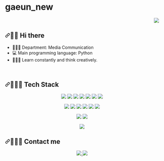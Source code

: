 # gaeun_new

<article class="markdown-body entry-content container-lg" itemprop="text"><p align="right" dir="auto">
    <a target="_blank" rel="noopener noreferrer nofollow" href="https://camo.githubusercontent.com/84e39f10e11a162903b1257b6c5952f1beb9d448bb65977031a5935a6c7eac41/68747470733a2f2f686974732e736565796f756661726d2e636f6d2f6170692f636f756e742f696e63722f62616467652e7376673f75726c3d68747470732533412532462532466769746875622e636f6d2532466c65656a6965756e733226636f756e745f62673d253233364241344638267469746c655f62673d2532333045313131362669636f6e3d6769746875622e7376672669636f6e5f636f6c6f723d253233464646464646267469746c653d6869747326656467655f666c61743d66616c7365"><img src="https://camo.githubusercontent.com/84e39f10e11a162903b1257b6c5952f1beb9d448bb65977031a5935a6c7eac41/68747470733a2f2f686974732e736565796f756661726d2e636f6d2f6170692f636f756e742f696e63722f62616467652e7376673f75726c3d68747470732533412532462532466769746875622e636f6d2532466c65656a6965756e733226636f756e745f62673d253233364241344638267469746c655f62673d2532333045313131362669636f6e3d6769746875622e7376672669636f6e5f636f6c6f723d253233464646464646267469746c653d6869747326656467655f666c61743d66616c7365" data-canonical-src="https://hits.seeyoufarm.com/api/count/incr/badge.svg?url=https%3A%2F%2Fgithub.com%2Fleejieuns2&amp;count_bg=%236BA4F8&amp;title_bg=%230E1116&amp;icon=github.svg&amp;icon_color=%23FFFFFF&amp;title=hits&amp;edge_flat=false" style="max-width: 100%;"></a>
</p>
<h2 tabindex="-1" dir="auto"><a id="user-content--hi-there" class="anchor" aria-hidden="true" tabindex="-1" href="#-hi-there"><svg class="octicon octicon-link" viewBox="0 0 16 16" version="1.1" width="16" height="16" aria-hidden="true"><path d="m7.775 3.275 1.25-1.25a3.5 3.5 0 1 1 4.95 4.95l-2.5 2.5a3.5 3.5 0 0 1-4.95 0 .751.751 0 0 1 .018-1.042.751.751 0 0 1 1.042-.018 1.998 1.998 0 0 0 2.83 0l2.5-2.5a2.002 2.002 0 0 0-2.83-2.83l-1.25 1.25a.751.751 0 0 1-1.042-.018.751.751 0 0 1-.018-1.042Zm-4.69 9.64a1.998 1.998 0 0 0 2.83 0l1.25-1.25a.751.751 0 0 1 1.042.018.751.751 0 0 1 .018 1.042l-1.25 1.25a3.5 3.5 0 1 1-4.95-4.95l2.5-2.5a3.5 3.5 0 0 1 4.95 0 .751.751 0 0 1-.018 1.042.751.751 0 0 1-1.042.018 1.998 1.998 0 0 0-2.83 0l-2.5 2.5a1.998 1.998 0 0 0 0 2.83Z"></path></svg></a>👋🏻 Hi there</h2>
<ul dir="auto">
<li>👩🏻‍💼   Department: Media Communication</li>
<li>💻   Main programming language: Python</li>
<li>👩🏻‍🏫   Learn constantly and think creatively.</li>
</ul>
<br>
<h2 tabindex="-1" dir="auto"><a id="user-content--tech-stack" class="anchor" aria-hidden="true" tabindex="-1" href="#-tech-stack"><svg class="octicon octicon-link" viewBox="0 0 16 16" version="1.1" width="16" height="16" aria-hidden="true"><path d="m7.775 3.275 1.25-1.25a3.5 3.5 0 1 1 4.95 4.95l-2.5 2.5a3.5 3.5 0 0 1-4.95 0 .751.751 0 0 1 .018-1.042.751.751 0 0 1 1.042-.018 1.998 1.998 0 0 0 2.83 0l2.5-2.5a2.002 2.002 0 0 0-2.83-2.83l-1.25 1.25a.751.751 0 0 1-1.042-.018.751.751 0 0 1-.018-1.042Zm-4.69 9.64a1.998 1.998 0 0 0 2.83 0l1.25-1.25a.751.751 0 0 1 1.042.018.751.751 0 0 1 .018 1.042l-1.25 1.25a3.5 3.5 0 1 1-4.95-4.95l2.5-2.5a3.5 3.5 0 0 1 4.95 0 .751.751 0 0 1-.018 1.042.751.751 0 0 1-1.042.018 1.998 1.998 0 0 0-2.83 0l-2.5 2.5a1.998 1.998 0 0 0 0 2.83Z"></path></svg></a>👩🏻‍💻 Tech Stack</h2>
<p align="center" dir="auto">
    <a target="_blank" rel="noopener noreferrer nofollow" href="https://camo.githubusercontent.com/13b348d632535f295bd36aa9f12c7173b7f16329d4bac7bc4d1917859413c9bd/68747470733a2f2f696d672e736869656c64732e696f2f62616467652f4a6176612d3030373339363f7374796c653d666c61742d737175617265266c6f676f3d4a617661266c6f676f436f6c6f723d7768697465"><img src="https://camo.githubusercontent.com/13b348d632535f295bd36aa9f12c7173b7f16329d4bac7bc4d1917859413c9bd/68747470733a2f2f696d672e736869656c64732e696f2f62616467652f4a6176612d3030373339363f7374796c653d666c61742d737175617265266c6f676f3d4a617661266c6f676f436f6c6f723d7768697465" data-canonical-src="https://img.shields.io/badge/Java-007396?style=flat-square&amp;logo=Java&amp;logoColor=white" style="max-width: 100%;"></a>
    <a target="_blank" rel="noopener noreferrer nofollow" href="https://camo.githubusercontent.com/8a04fa336cf7cda4fe2875c1728b14c51a67560abe265e7f9166e327cfbe742c/68747470733a2f2f696d672e736869656c64732e696f2f62616467652f4a6176617363726970742d6666623133623f7374796c653d666c61742d737175617265266c6f676f3d6a617661736372697074266c6f676f436f6c6f723d7768697465"><img src="https://camo.githubusercontent.com/8a04fa336cf7cda4fe2875c1728b14c51a67560abe265e7f9166e327cfbe742c/68747470733a2f2f696d672e736869656c64732e696f2f62616467652f4a6176617363726970742d6666623133623f7374796c653d666c61742d737175617265266c6f676f3d6a617661736372697074266c6f676f436f6c6f723d7768697465" data-canonical-src="https://img.shields.io/badge/Javascript-ffb13b?style=flat-square&amp;logo=javascript&amp;logoColor=white" style="max-width: 100%;"></a>
    <a target="_blank" rel="noopener noreferrer nofollow" href="https://camo.githubusercontent.com/69432fc7d578adefe03f40c48c92a4708d032a81ffab182f4cb397682b8746a1/68747470733a2f2f696d672e736869656c64732e696f2f62616467652f507974686f6e2d3337363641423f7374796c653d666c61742d737175617265266c6f676f3d507974686f6e266c6f676f436f6c6f723d7768697465"><img src="https://camo.githubusercontent.com/69432fc7d578adefe03f40c48c92a4708d032a81ffab182f4cb397682b8746a1/68747470733a2f2f696d672e736869656c64732e696f2f62616467652f507974686f6e2d3337363641423f7374796c653d666c61742d737175617265266c6f676f3d507974686f6e266c6f676f436f6c6f723d7768697465" data-canonical-src="https://img.shields.io/badge/Python-3766AB?style=flat-square&amp;logo=Python&amp;logoColor=white" style="max-width: 100%;"></a>
    <a target="_blank" rel="noopener noreferrer nofollow" href="https://camo.githubusercontent.com/8747b6658c01b5e241dea5289e7ef2421c452cfa994527c41289ad38ddd32998/68747470733a2f2f696d672e736869656c64732e696f2f62616467652f4b6f746c696e2d3030393544353f7374796c653d666c61742d737175617265266c6f676f3d6b6f746c696e266c6f676f436f6c6f723d7768697465"><img src="https://camo.githubusercontent.com/8747b6658c01b5e241dea5289e7ef2421c452cfa994527c41289ad38ddd32998/68747470733a2f2f696d672e736869656c64732e696f2f62616467652f4b6f746c696e2d3030393544353f7374796c653d666c61742d737175617265266c6f676f3d6b6f746c696e266c6f676f436f6c6f723d7768697465" data-canonical-src="https://img.shields.io/badge/Kotlin-0095D5?style=flat-square&amp;logo=kotlin&amp;logoColor=white" style="max-width: 100%;"></a>    
    <a target="_blank" rel="noopener noreferrer nofollow" href="https://camo.githubusercontent.com/1ee30af0a137ced2c51a1968ff26888c948c8b1d92da56a46c37a3384f69c470/68747470733a2f2f696d672e736869656c64732e696f2f62616467652f432d4138423943433f7374796c653d666c61742d737175617265266c6f676f3d43266c6f676f436f6c6f723d7768697465"><img src="https://camo.githubusercontent.com/1ee30af0a137ced2c51a1968ff26888c948c8b1d92da56a46c37a3384f69c470/68747470733a2f2f696d672e736869656c64732e696f2f62616467652f432d4138423943433f7374796c653d666c61742d737175617265266c6f676f3d43266c6f676f436f6c6f723d7768697465" data-canonical-src="https://img.shields.io/badge/C-A8B9CC?style=flat-square&amp;logo=C&amp;logoColor=white" style="max-width: 100%;"></a>
    <a target="_blank" rel="noopener noreferrer nofollow" href="https://camo.githubusercontent.com/9186c292358f7d4ca629ce5ad2d8e2c0739e94d0dae4fef141635d876557ea4c/68747470733a2f2f696d672e736869656c64732e696f2f62616467652f48544d4c2d4533344632363f7374796c653d666c61742d737175617265266c6f676f3d68746d6c35266c6f676f436f6c6f723d7768697465"><img src="https://camo.githubusercontent.com/9186c292358f7d4ca629ce5ad2d8e2c0739e94d0dae4fef141635d876557ea4c/68747470733a2f2f696d672e736869656c64732e696f2f62616467652f48544d4c2d4533344632363f7374796c653d666c61742d737175617265266c6f676f3d68746d6c35266c6f676f436f6c6f723d7768697465" data-canonical-src="https://img.shields.io/badge/HTML-E34F26?style=flat-square&amp;logo=html5&amp;logoColor=white" style="max-width: 100%;"></a>
    <a target="_blank" rel="noopener noreferrer nofollow" href="https://camo.githubusercontent.com/98119c56dc92336b3fab52d9de0498945ade6faf6ead937007f0f5e982e37071/68747470733a2f2f696d672e736869656c64732e696f2f62616467652f4353532d3135373242363f7374796c653d666c61742d737175617265266c6f676f3d63737333266c6f676f436f6c6f723d7768697465"><img src="https://camo.githubusercontent.com/98119c56dc92336b3fab52d9de0498945ade6faf6ead937007f0f5e982e37071/68747470733a2f2f696d672e736869656c64732e696f2f62616467652f4353532d3135373242363f7374796c653d666c61742d737175617265266c6f676f3d63737333266c6f676f436f6c6f723d7768697465" data-canonical-src="https://img.shields.io/badge/CSS-1572B6?style=flat-square&amp;logo=css3&amp;logoColor=white" style="max-width: 100%;"></a>
</p>
<p align="center" dir="auto">
    <a target="_blank" rel="noopener noreferrer nofollow" href="https://camo.githubusercontent.com/5c59d486b2ba462011dd38628a368498b9b6f1f9773be75383c84a521a7e0fd6/68747470733a2f2f696d672e736869656c64732e696f2f62616467652f537072696e672d3644423333463f7374796c653d666c61742d737175617265266c6f676f3d537072696e67266c6f676f436f6c6f723d7768697465"><img src="https://camo.githubusercontent.com/5c59d486b2ba462011dd38628a368498b9b6f1f9773be75383c84a521a7e0fd6/68747470733a2f2f696d672e736869656c64732e696f2f62616467652f537072696e672d3644423333463f7374796c653d666c61742d737175617265266c6f676f3d537072696e67266c6f676f436f6c6f723d7768697465" data-canonical-src="https://img.shields.io/badge/Spring-6DB33F?style=flat-square&amp;logo=Spring&amp;logoColor=white" style="max-width: 100%;"></a>
    <a target="_blank" rel="noopener noreferrer nofollow" href="https://camo.githubusercontent.com/0987ace5cf19f0c9553af38788489c52fc42f32bcbe498f231afd1eceb449ebe/68747470733a2f2f696d672e736869656c64732e696f2f62616467652f416e64726f69642d3344444338343f7374796c653d666c61742d737175617265266c6f676f3d616e64726f6964266c6f676f436f6c6f723d7768697465"><img src="https://camo.githubusercontent.com/0987ace5cf19f0c9553af38788489c52fc42f32bcbe498f231afd1eceb449ebe/68747470733a2f2f696d672e736869656c64732e696f2f62616467652f416e64726f69642d3344444338343f7374796c653d666c61742d737175617265266c6f676f3d616e64726f6964266c6f676f436f6c6f723d7768697465" data-canonical-src="https://img.shields.io/badge/Android-3DDC84?style=flat-square&amp;logo=android&amp;logoColor=white" style="max-width: 100%;"></a>
    <a target="_blank" rel="noopener noreferrer nofollow" href="https://camo.githubusercontent.com/bbd6cce655e113140c47a2be2b32e55a496ac3b9904eb716d5f7dc8126e04b6b/68747470733a2f2f696d672e736869656c64732e696f2f62616467652f446a616e676f2d3039324532303f7374796c653d666c61742d737175617265266c6f676f3d446a616e676f266c6f676f436f6c6f723d7768697465"><img src="https://camo.githubusercontent.com/bbd6cce655e113140c47a2be2b32e55a496ac3b9904eb716d5f7dc8126e04b6b/68747470733a2f2f696d672e736869656c64732e696f2f62616467652f446a616e676f2d3039324532303f7374796c653d666c61742d737175617265266c6f676f3d446a616e676f266c6f676f436f6c6f723d7768697465" data-canonical-src="https://img.shields.io/badge/Django-092E20?style=flat-square&amp;logo=Django&amp;logoColor=white" style="max-width: 100%;"></a>
    <a target="_blank" rel="noopener noreferrer nofollow" href="https://camo.githubusercontent.com/c9ffda9ef7419afdf2f673fe610647ca5f24fb4731de7edd130d39cb49b4520f/68747470733a2f2f696d672e736869656c64732e696f2f62616467652f4a53502d3030373339363f7374796c653d666c61742d737175617265266c6f676f3d6a617661266c6f676f436f6c6f723d7768697465"><img src="https://camo.githubusercontent.com/c9ffda9ef7419afdf2f673fe610647ca5f24fb4731de7edd130d39cb49b4520f/68747470733a2f2f696d672e736869656c64732e696f2f62616467652f4a53502d3030373339363f7374796c653d666c61742d737175617265266c6f676f3d6a617661266c6f676f436f6c6f723d7768697465" data-canonical-src="https://img.shields.io/badge/JSP-007396?style=flat-square&amp;logo=java&amp;logoColor=white" style="max-width: 100%;"></a>
    <a target="_blank" rel="noopener noreferrer nofollow" href="https://camo.githubusercontent.com/7cbf5222e21497faddc3193a41deabbc3255cc24590c992a879a77dca6154d97/68747470733a2f2f696d672e736869656c64732e696f2f62616467652f4e6f64652d3333393933333f7374796c653d666c61742d737175617265266c6f676f3d6e6f64652e6a73266c6f676f436f6c6f723d7768697465"><img src="https://camo.githubusercontent.com/7cbf5222e21497faddc3193a41deabbc3255cc24590c992a879a77dca6154d97/68747470733a2f2f696d672e736869656c64732e696f2f62616467652f4e6f64652d3333393933333f7374796c653d666c61742d737175617265266c6f676f3d6e6f64652e6a73266c6f676f436f6c6f723d7768697465" data-canonical-src="https://img.shields.io/badge/Node-339933?style=flat-square&amp;logo=node.js&amp;logoColor=white" style="max-width: 100%;"></a>
    <a target="_blank" rel="noopener noreferrer nofollow" href="https://camo.githubusercontent.com/c86d391bb5b58829613888b06fdde85634be0e4e87eca17817e511051de2e0da/68747470733a2f2f696d672e736869656c64732e696f2f62616467652f52656163742d3631444146423f7374796c653d666c61742d737175617265266c6f676f3d7265616374266c6f676f436f6c6f723d7768697465"><img src="https://camo.githubusercontent.com/c86d391bb5b58829613888b06fdde85634be0e4e87eca17817e511051de2e0da/68747470733a2f2f696d672e736869656c64732e696f2f62616467652f52656163742d3631444146423f7374796c653d666c61742d737175617265266c6f676f3d7265616374266c6f676f436f6c6f723d7768697465" data-canonical-src="https://img.shields.io/badge/React-61DAFB?style=flat-square&amp;logo=react&amp;logoColor=white" style="max-width: 100%;"></a>
</p>
<p align="center" dir="auto">
    <a target="_blank" rel="noopener noreferrer nofollow" href="https://camo.githubusercontent.com/b1449f042207e27ba539d9f9d3b8cb7821eb6bcfb068a51654f4955df38d27a9/68747470733a2f2f696d672e736869656c64732e696f2f62616467652f4f7261636c6544422d4638303030303f7374796c653d666c61742d737175617265266c6f676f3d6f7261636c65266c6f676f436f6c6f723d7768697465"><img src="https://camo.githubusercontent.com/b1449f042207e27ba539d9f9d3b8cb7821eb6bcfb068a51654f4955df38d27a9/68747470733a2f2f696d672e736869656c64732e696f2f62616467652f4f7261636c6544422d4638303030303f7374796c653d666c61742d737175617265266c6f676f3d6f7261636c65266c6f676f436f6c6f723d7768697465" data-canonical-src="https://img.shields.io/badge/OracleDB-F80000?style=flat-square&amp;logo=oracle&amp;logoColor=white" style="max-width: 100%;"></a>
    <a target="_blank" rel="noopener noreferrer nofollow" href="https://camo.githubusercontent.com/5ad6c7544ebd49a61c57158afbb1bb45385b9206e904dd05421e391ee1bde59b/68747470733a2f2f696d672e736869656c64732e696f2f62616467652f4d7973716c2d4536423931453f7374796c653d666c61742d737175617265266c6f676f3d4d7953716c266c6f676f436f6c6f723d7768697465"><img src="https://camo.githubusercontent.com/5ad6c7544ebd49a61c57158afbb1bb45385b9206e904dd05421e391ee1bde59b/68747470733a2f2f696d672e736869656c64732e696f2f62616467652f4d7973716c2d4536423931453f7374796c653d666c61742d737175617265266c6f676f3d4d7953716c266c6f676f436f6c6f723d7768697465" data-canonical-src="https://img.shields.io/badge/Mysql-E6B91E?style=flat-square&amp;logo=MySql&amp;logoColor=white" style="max-width: 100%;"></a>
</p>
<p align="center" dir="auto">    
    <a target="_blank" rel="noopener noreferrer nofollow" href="https://camo.githubusercontent.com/6a2bb96845d8df0b38c73fa1cc5e9c36dce4d632a37283a80ba2f9d2ac4db06e/68747470733a2f2f696d672e736869656c64732e696f2f62616467652f6177732d3333333636343f7374796c653d666c61742d737175617265266c6f676f3d616d617a6f6e2d617773266c6f676f436f6c6f723d7768697465"><img src="https://camo.githubusercontent.com/6a2bb96845d8df0b38c73fa1cc5e9c36dce4d632a37283a80ba2f9d2ac4db06e/68747470733a2f2f696d672e736869656c64732e696f2f62616467652f6177732d3333333636343f7374796c653d666c61742d737175617265266c6f676f3d616d617a6f6e2d617773266c6f676f436f6c6f723d7768697465" data-canonical-src="https://img.shields.io/badge/aws-333664?style=flat-square&amp;logo=amazon-aws&amp;logoColor=white" style="max-width: 100%;"></a>
</p>
<h2 tabindex="-1" dir="auto"><a id="user-content-️-contact-me" class="anchor" aria-hidden="true" tabindex="-1" href="#️-contact-me"><svg class="octicon octicon-link" viewBox="0 0 16 16" version="1.1" width="16" height="16" aria-hidden="true"><path d="m7.775 3.275 1.25-1.25a3.5 3.5 0 1 1 4.95 4.95l-2.5 2.5a3.5 3.5 0 0 1-4.95 0 .751.751 0 0 1 .018-1.042.751.751 0 0 1 1.042-.018 1.998 1.998 0 0 0 2.83 0l2.5-2.5a2.002 2.002 0 0 0-2.83-2.83l-1.25 1.25a.751.751 0 0 1-1.042-.018.751.751 0 0 1-.018-1.042Zm-4.69 9.64a1.998 1.998 0 0 0 2.83 0l1.25-1.25a.751.751 0 0 1 1.042.018.751.751 0 0 1 .018 1.042l-1.25 1.25a3.5 3.5 0 1 1-4.95-4.95l2.5-2.5a3.5 3.5 0 0 1 4.95 0 .751.751 0 0 1-.018 1.042.751.751 0 0 1-1.042.018 1.998 1.998 0 0 0-2.83 0l-2.5 2.5a1.998 1.998 0 0 0 0 2.83Z"></path></svg></a>🙋🏻‍♀️ Contact me</h2>
<div align="center" dir="auto">
    <a href="mailto:2devzzi@gmail.com">
        <img src="https://camo.githubusercontent.com/5d033fa78ec1873aecead8727e4f37cce06868720f5722fc1874bf9064291330/68747470733a2f2f696d672e736869656c64732e696f2f62616467652f476d61696c2d4431343833363f7374796c653d666f722d7468652d6261646765266c6f676f3d676d61696c266c6f676f436f6c6f723d7768697465266c696e6b3d68747470733a2f2f696e7374616772616d2e636f6d2f6c65656a6965756e73322f" data-canonical-src="https://img.shields.io/badge/Gmail-D14836?style=for-the-badge&amp;logo=gmail&amp;logoColor=white&amp;link=https://instagram.com/leejieuns2/" style="max-width: 100%;">
    </a>
    <a href="https://instagram.com/leejieuns2" rel="nofollow">
        <img src="https://camo.githubusercontent.com/0231e2200eb5f385980769ec35e7ef23aab50fb29800f87e1dfe1c4371c42056/68747470733a2f2f696d672e736869656c64732e696f2f62616467652f496e7374616772616d2d4534343035463f7374796c653d666f722d7468652d6261646765266c6f676f3d696e7374616772616d266c6f676f436f6c6f723d7768697465266c696e6b3d68747470733a2f2f696e7374616772616d2e636f6d2f6c65656a6965756e73322f" data-canonical-src="https://img.shields.io/badge/Instagram-E4405F?style=for-the-badge&amp;logo=instagram&amp;logoColor=white&amp;link=https://instagram.com/leejieuns2/" style="max-width: 100%;">
    </a>
</div>

</article>
